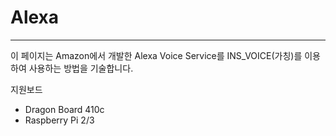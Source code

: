 # Alexa

---

이 페이지는 Amazon에서 개발한 Alexa Voice Service를 INS\_VOICE\(가칭\)를 이용하여 사용하는 방법을 기술합니다.

지원보드

* Dragon Board 410c
* Raspberry Pi 2/3



